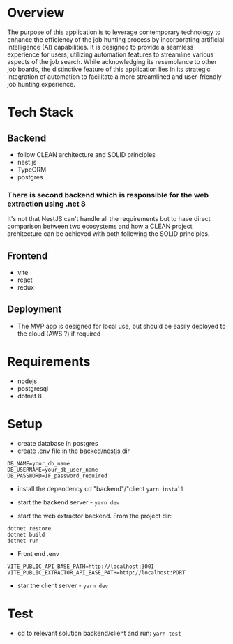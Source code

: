 # Overview

The purpose of this application is to leverage contemporary technology to enhance the efficiency of the job hunting process by incorporating artificial intelligence (AI) capabilities. It is designed to provide a seamless experience for users, utilizing automation features to streamline various aspects of the job search. While acknowledging its resemblance to other job boards, the distinctive feature of this application lies in its strategic integration of automation to facilitate a more streamlined and user-friendly job hunting experience.

# Tech Stack

## Backend

- follow CLEAN architecture and SOLID principles
- nest.js
- TypeORM
- postgres

### There is second backend which is responsible for the web extraction using .net 8

It's not that NestJS can't handle all the requirements but to have direct comparison between two ecosystems and how a CLEAN project architecture can be achieved with both following the SOLID principles.

## Frontend

- vite
- react
- redux

## Deployment

- The MVP app is designed for local use, but should be easily deployed to the cloud (AWS ?) if required

# Requirements

- nodejs
- postgresql
- dotnet 8

# Setup

- create database in postgres
- create .env file in the backed/nestjs dir

```
DB_NAME=your_db_name
DB_USERNAME=your_db_user_name
DB_PASSWORD=IF_password_required
```

- install the dependency cd "backend"/"client `yarn install`

- start the backend server - `yarn dev`

- start the web extractor backend. From the project dir:

```
dotnet restore
dotnet build
dotnet run
```

- Front end .env

```
VITE_PUBLIC_API_BASE_PATH=http://localhost:3001
VITE_PUBLIC_EXTRACTOR_API_BASE_PATH=http://localhost:PORT
```

- star the client server - `yarn dev`

# Test

- cd to relevant solution backend/client and run: `yarn test`
